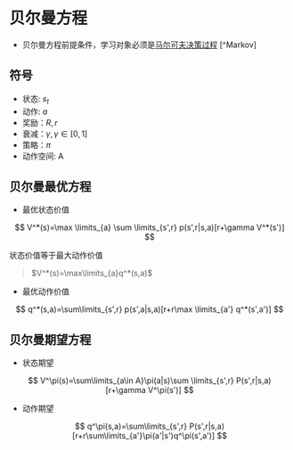 # 贝尔曼方程

- 贝尔曼方程前提条件，学习对象必须是[马尔可夫决策过程](Markov_process.md) [^Markov]

##  符号
- 状态: $s_t$
- 动作: $a$
- 奖励：$R,r$
- 衰减：$\gamma, \gamma \in [0,1]$
- 策略：$\pi$
- 动作空间: A


## 贝尔曼最优方程

- 最优状态价值

$$
V^*(s)=\max \limits_{a} \sum \limits_{s',r} p(s',r|s,a)[r+\gamma V^*(s')]
$$

状态价值等于最大动作价值

> $V^*(s)=\max\limits_{a}q^*(s,a)$

- 最优动作价值

$$
q^*(s,a)=\sum\limits_{s',r} p(s',a|s,a)[r+r\max \limits_{a'} q^*(s',a')]
$$


## 贝尔曼期望方程

- 状态期望

$$
V^\pi(s)=\sum\limits_{a\in A}\pi(a|s)\sum \limits_{s',r} P(s',r|s,a)[r+\gamma V^\pi(s')]
$$

- 动作期望

$$
q^\pi(s,a)=\sum\limits_{s',r} P(s',r|s,a)[r+r\sum\limits_{a'}\pi(a'|s')q^\pi(s',a')]
$$



